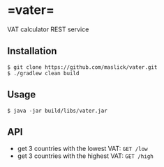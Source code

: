 # =vater=
VAT calculator REST service

## Installation
```
$ git clone https://github.com/maslick/vater.git
$ ./gradlew clean build
```

## Usage
```
$ java -jar build/libs/vater.jar
```

## API
* get 3 countries with the lowest VAT: ``GET /low``
* get 3 countries with the highest VAT: ``GET /high``
